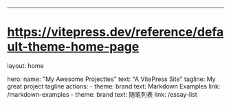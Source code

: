 ---
# https://vitepress.dev/reference/default-theme-home-page
layout: home

hero:
  name: "My Awesome Projecttes"
  text: "A VitePress Site"
  tagline: My great project tagline
  actions:
    - theme: brand
      text: Markdown Examples
      link: /markdown-examples
    - theme: brand
      text: 随笔列表
      link: /essay-list

